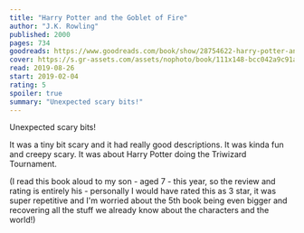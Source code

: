 ```yaml
---
title: "Harry Potter and the Goblet of Fire"
author: "J.K. Rowling"
published: 2000
pages: 734
goodreads: https://www.goodreads.com/book/show/28754622-harry-potter-and-the-goblet-of-fire
cover: https://s.gr-assets.com/assets/nophoto/book/111x148-bcc042a9c91a29c1d680899eff700a03.png
read: 2019-08-26
start: 2019-02-04
rating: 5
spoiler: true
summary: "Unexpected scary bits!"
---
```


Unexpected scary bits!  
  
It was a tiny bit scary and it had really good descriptions. It was kinda fun and creepy scary. It was about Harry Potter doing the Triwizard Tournament.  
  
(I read this book aloud to my son - aged 7 - this year, so the review and rating is entirely his - personally I would have rated this as 3 star, it was super repetitive and I'm worried about the 5th book being even bigger and recovering all the stuff we already know about the characters and the world!)